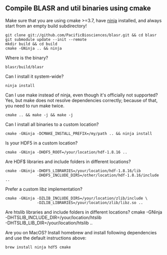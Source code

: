 ## Compile BLASR and util binaries using cmake

Make sure that you are using cmake >=3.7, have [ninja](https://ninja-build.org/)
installed, and always start from an empty build subdirectory!

    git clone git://github.com/PacificBiosciences/blasr.git && cd blasr
    git submodule update --init --remote
    mkdir build && cd build
    cmake -GNinja .. && ninja

Where is the binary?

    blasr/build/blasr

Can I install it system-wide?

    ninja install

Can I use make instead of ninja, even though it's officially not supported?
Yes, but make does not resolve dependencies correctly;
because of that, you need to run make twice.

    cmake .. && make -j && make -j

Can I install all binaries to a custom location?

    cmake -GNinja -DCMAKE_INSTALL_PREFIX=/my/path .. && ninja install

Is your HDF5 in a custom location?

    cmake -GNinja -DHDF5_ROOT=/your/location/hdf-1.8.16 ..

Are HDF$ libraries and include folders in different locations?

    cmake -GNinja -DHDF5_LIBRARIES=/your/location/hdf-1.8.16/lib
                  -DHDF5_INCLUDE_DIRS=/other/location/hdf-1.8.16/include ..

Prefer a custom libz implementation?

    cmake -GNinja -DZLIB_INCLUDE_DIRS=/your/location/zlib/include \
                  -DZLIB_LIBRARIES=/your/location/zlib/libz.so ..

Are htslib libraries and include folders in different locations?
    cmake -GNinja -DHTSLIB_INCLUDE_DIR=/your/location/htslib \
                  -DHTSLIB_LIB_DIR=/your/location/htslib ..

Are you on MacOS? Install homebrew and install following dependencies and
use the default instructions above:

    brew install ninja hdf5 cmake
